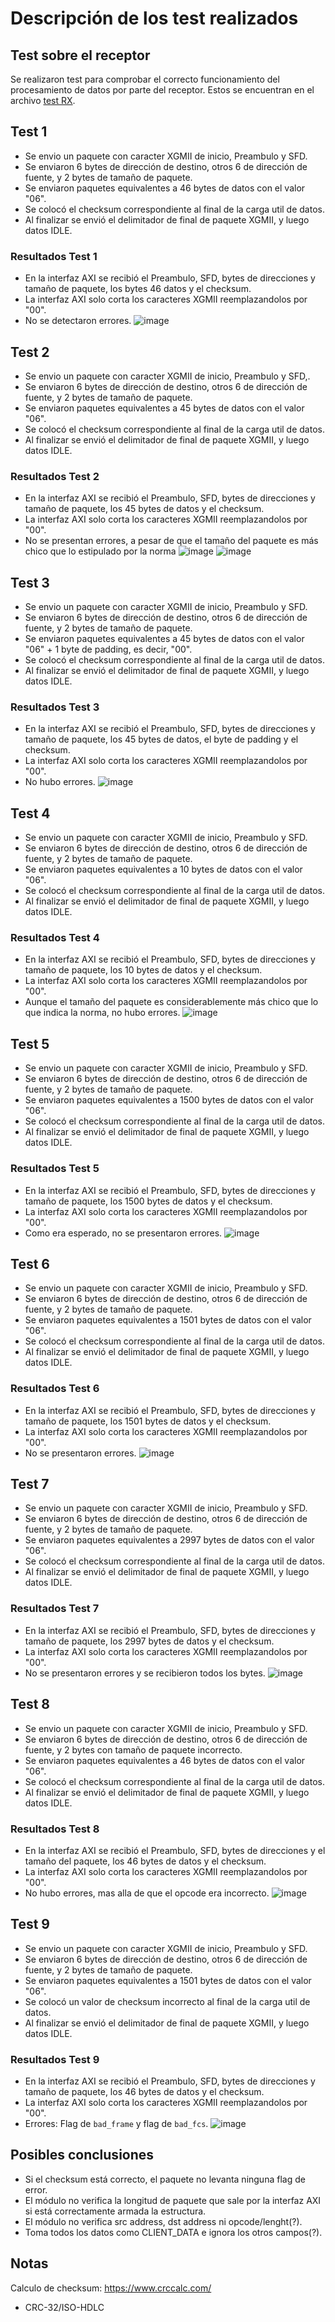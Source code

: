 # Descripción de los test realizados

## Test sobre el receptor

Se realizaron test para comprobar el correcto funcionamiento del procesamiento de datos por parte del receptor. Estos se encuentran en el archivo [test RX](eth_mac_10g_rx_tb.v).

## Test 1
- Se envio un paquete con caracter XGMII de inicio, Preambulo y SFD.
- Se enviaron 6 bytes de dirección de destino, otros 6 de dirección de fuente, y 2 bytes de tamaño de paquete.
- Se enviaron paquetes equivalentes a 46 bytes de datos con el valor "06".
- Se colocó el checksum correspondiente al final de la carga util de datos.
- Al finalizar se envió el delimitador de final de paquete XGMII, y luego datos IDLE.

### Resultados Test 1

- En la interfaz AXI se recibió el Preambulo, SFD, bytes de direcciones y tamaño de paquete, los bytes 46 datos y el checksum.
- La interfaz AXI solo corta los caracteres XGMII reemplazandolos por "00".
- No se detectaron errores.
![image](https://github.com/user-attachments/assets/f9f64696-c672-46ca-8768-3ebe33b10fc1)

## Test 2
- Se envio un paquete con caracter XGMII de inicio, Preambulo y SFD,.
- Se enviaron 6 bytes de dirección de destino, otros 6 de dirección de fuente, y 2 bytes de tamaño de paquete.
- Se enviaron paquetes equivalentes a 45 bytes de datos con el valor "06".
- Se colocó el checksum correspondiente al final de la carga util de datos.
- Al finalizar se envió el delimitador de final de paquete XGMII, y luego datos IDLE.

### Resultados Test 2

- En la interfaz AXI se recibió el Preambulo, SFD, bytes de direcciones y tamaño de paquete, los 45 bytes de datos y el checksum.
- La interfaz AXI solo corta los caracteres XGMII reemplazandolos por "00".
- No se presentan errores, a pesar de que el tamaño del paquete es más chico que lo estipulado por la norma
![image](https://github.com/user-attachments/assets/dd5c6675-3650-4917-8cc2-f062ee1a6298)
![image](https://github.com/user-attachments/assets/8a3c5c52-d5ea-4da0-a746-677341e2c811)

## Test 3
- Se envio un paquete con caracter XGMII de inicio, Preambulo y SFD.
- Se enviaron 6 bytes de dirección de destino, otros 6 de dirección de fuente, y 2 bytes de tamaño de paquete.
- Se enviaron paquetes equivalentes a 45 bytes de datos con el valor "06" + 1 byte de padding, es decir, "00".
- Se colocó el checksum correspondiente al final de la carga util de datos.
- Al finalizar se envió el delimitador de final de paquete XGMII, y luego datos IDLE.

### Resultados Test 3

- En la interfaz AXI se recibió el Preambulo, SFD, bytes de direcciones y tamaño de paquete, los 45 bytes de datos, el byte de padding y el checksum.
- La interfaz AXI solo corta los caracteres XGMII reemplazandolos por "00".
- No hubo errores.
![image](https://github.com/user-attachments/assets/f3c3a1d1-b966-4649-baf3-cf86ca24033c)


## Test 4
- Se envio un paquete con caracter XGMII de inicio, Preambulo y SFD.
- Se enviaron 6 bytes de dirección de destino, otros 6 de dirección de fuente, y 2 bytes de tamaño de paquete.
- Se enviaron paquetes equivalentes a 10 bytes de datos con el valor "06".
- Se colocó el checksum correspondiente al final de la carga util de datos.
- Al finalizar se envió el delimitador de final de paquete XGMII, y luego datos IDLE.

### Resultados Test 4

- En la interfaz AXI se recibió el Preambulo, SFD, bytes de direcciones y tamaño de paquete, los 10 bytes de datos y el checksum.
- La interfaz AXI solo corta los caracteres XGMII reemplazandolos por "00".
- Aunque el tamaño del paquete es considerablemente más chico que lo que indica la norma, no hubo errores.
![image](https://github.com/user-attachments/assets/593f015d-c021-4e67-926f-cbe7b27b902d)


## Test 5
- Se envio un paquete con caracter XGMII de inicio, Preambulo y SFD.
- Se enviaron 6 bytes de dirección de destino, otros 6 de dirección de fuente, y 2 bytes de tamaño de paquete.
- Se enviaron paquetes equivalentes a 1500 bytes de datos con el valor "06".
- Se colocó el checksum correspondiente al final de la carga util de datos.
- Al finalizar se envió el delimitador de final de paquete XGMII, y luego datos IDLE.

### Resultados Test 5

- En la interfaz AXI se recibió el Preambulo, SFD, bytes de direcciones y tamaño de paquete, los 1500 bytes de datos y el checksum.
- La interfaz AXI solo corta los caracteres XGMII reemplazandolos por "00".
- Como era esperado, no se presentaron errores.
![image](https://github.com/user-attachments/assets/650ebac2-8e77-4c81-9161-5c3971764ec7)

## Test 6
- Se envio un paquete con caracter XGMII de inicio, Preambulo y SFD.
- Se enviaron 6 bytes de dirección de destino, otros 6 de dirección de fuente, y 2 bytes de tamaño de paquete.
- Se enviaron paquetes equivalentes a 1501 bytes de datos con el valor "06".
- Se colocó el checksum correspondiente al final de la carga util de datos.
- Al finalizar se envió el delimitador de final de paquete XGMII, y luego datos IDLE.

### Resultados Test 6

- En la interfaz AXI se recibió el Preambulo, SFD, bytes de direcciones y tamaño de paquete, los 1501 bytes de datos y el checksum.
- La interfaz AXI solo corta los caracteres XGMII reemplazandolos por "00".
- No se presentaron errores.
![image](https://github.com/user-attachments/assets/5fc26b8f-b825-4ea7-b392-90c2429f10d9)

## Test 7
- Se envio un paquete con caracter XGMII de inicio, Preambulo y SFD.
- Se enviaron 6 bytes de dirección de destino, otros 6 de dirección de fuente, y 2 bytes de tamaño de paquete.
- Se enviaron paquetes equivalentes a 2997 bytes de datos con el valor "06".
- Se colocó el checksum correspondiente al final de la carga util de datos.
- Al finalizar se envió el delimitador de final de paquete XGMII, y luego datos IDLE.

### Resultados Test 7

- En la interfaz AXI se recibió el Preambulo, SFD, bytes de direcciones y tamaño de paquete, los 2997 bytes de datos y el checksum.
- La interfaz AXI solo corta los caracteres XGMII reemplazandolos por "00".
- No se presentaron errores y se recibieron todos los bytes.
![image](https://github.com/user-attachments/assets/7133fb3e-1eea-4222-b8cd-cdf18529f1a0)


## Test 8
- Se envio un paquete con caracter XGMII de inicio, Preambulo y SFD.
- Se enviaron 6 bytes de dirección de destino, otros 6 de dirección de fuente, y 2 bytes con tamaño de paquete incorrecto.
- Se enviaron paquetes equivalentes a 46 bytes de datos con el valor "06".
- Se colocó el checksum correspondiente al final de la carga util de datos.
- Al finalizar se envió el delimitador de final de paquete XGMII, y luego datos IDLE.

### Resultados Test 8

- En la interfaz AXI se recibió el Preambulo, SFD, bytes de direcciones y el tamaño del paquete, los 46 bytes de datos y el checksum.
- La interfaz AXI solo corta los caracteres XGMII reemplazandolos por "00".
- No hubo errores, mas alla de que el opcode era incorrecto.
![image](https://github.com/user-attachments/assets/3149f48a-e579-4d85-ba6e-5ac8243913ad)

## Test 9
- Se envio un paquete con caracter XGMII de inicio, Preambulo y SFD.
- Se enviaron 6 bytes de dirección de destino, otros 6 de dirección de fuente, y 2 bytes de tamaño de paquete.
- Se enviaron paquetes equivalentes a 1501 bytes de datos con el valor "06".
- Se colocó un valor de checksum incorrecto al final de la carga util de datos.
- Al finalizar se envió el delimitador de final de paquete XGMII, y luego datos IDLE.

### Resultados Test 9

- En la interfaz AXI se recibió el Preambulo, SFD, bytes de direcciones y tamaño de paquete, los 46 bytes de datos y el checksum.
- La interfaz AXI solo corta los caracteres XGMII reemplazandolos por "00".
- Errores: Flag de `bad_frame` y flag de `bad_fcs`.
![image](https://github.com/user-attachments/assets/51b21825-8e3b-4e43-b862-9684eefb11f5)

## Posibles conclusiones
- Si el checksum está correcto, el paquete no levanta ninguna flag de error.
- El módulo no verifica la longitud de paquete que sale por la interfaz AXI si está correctamente armada la estructura.
- El módulo no verifica src address, dst address ni opcode/lenght(?).
- Toma todos los datos como CLIENT_DATA e ignora los otros campos(?).

## Notas
Calculo de checksum: https://www.crccalc.com/
- CRC-32/ISO-HDLC

